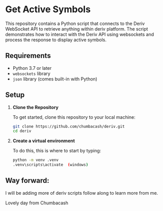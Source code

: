 # Get Active Symbols

This repository contains a Python script that connects to the Deriv WebSocket API to retrieve anything within deriv platform. The script demonstrates how to interact with the Deriv API using websockets and process the response to display active symbols.

## Requirements

- Python 3.7 or later
- `websockets` library
- `json` library (comes built-in with Python)

## Setup

1. **Clone the Repository**

   To get started, clone this repository to your local machine:

   ```sh
   git clone https://github.com/chumbacash/deriv.git
   cd deriv

2. **Create a virtual environment**

   To do this, this is where to start by typing:

   ```sh
   python -m venv .venv
   .venv\scripts\activate  (windows)


## Way forward:

I will be adding more of deriv scripts follow along to learn more from me.

Lovely day from Chumbacash